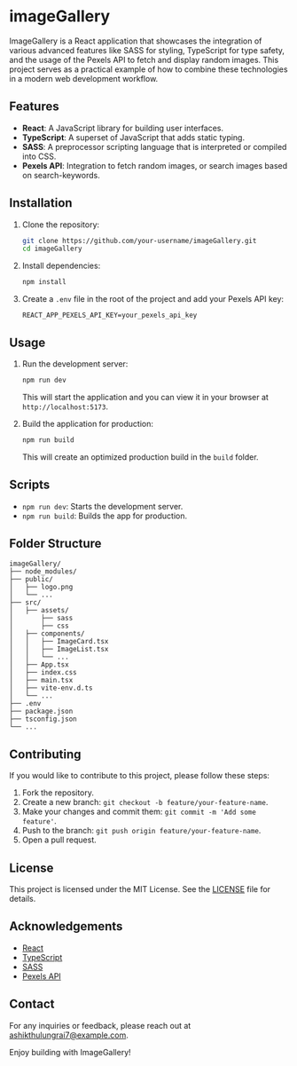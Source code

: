 # imageGallery
ImageGallery is a React application that showcases the integration of various advanced features like SASS for styling, TypeScript for type safety, and the usage of the Pexels API to fetch and display random images. This project serves as a practical example of how to combine these technologies in a modern web development workflow.

## Features

- **React**: A JavaScript library for building user interfaces.
- **TypeScript**: A superset of JavaScript that adds static typing.
- **SASS**: A preprocessor scripting language that is interpreted or compiled into CSS.
- **Pexels API**: Integration to fetch random images, or search images based on search-keywords.

## Installation

1. Clone the repository:
   ```bash
   git clone https://github.com/your-username/imageGallery.git
   cd imageGallery
   ```

2. Install dependencies:
   ```bash
   npm install
   ```

3. Create a `.env` file in the root of the project and add your Pexels API key:
   ```plaintext
   REACT_APP_PEXELS_API_KEY=your_pexels_api_key
   ```

## Usage

1. Run the development server:
   ```bash
   npm run dev
   ```

   This will start the application and you can view it in your browser at `http://localhost:5173`.

2. Build the application for production:
   ```bash
   npm run build
   ```

   This will create an optimized production build in the `build` folder.

## Scripts

- `npm run dev`: Starts the development server.
- `npm run build`: Builds the app for production.

## Folder Structure

```
imageGallery/
├── node_modules/
├── public/
│   ├── logo.png
│   └── ...
├── src/
│   ├── assets/
│       ├── sass
│       ├── css
│   ├── components/
│   │   ├── ImageCard.tsx
│   │   ├── ImageList.tsx
│   │   └── ...
│   ├── App.tsx
│   ├── index.css
│   ├── main.tsx
│   ├── vite-env.d.ts
│   └── ...
├── .env
├── package.json
├── tsconfig.json
└── ...
```

## Contributing

If you would like to contribute to this project, please follow these steps:

1. Fork the repository.
2. Create a new branch: `git checkout -b feature/your-feature-name`.
3. Make your changes and commit them: `git commit -m 'Add some feature'`.
4. Push to the branch: `git push origin feature/your-feature-name`.
5. Open a pull request.

## License

This project is licensed under the MIT License. See the [LICENSE](LICENSE) file for details.

## Acknowledgements

- [React](https://reactjs.org/)
- [TypeScript](https://www.typescriptlang.org/)
- [SASS](https://sass-lang.com/)
- [Pexels API](https://www.pexels.com/api/)

## Contact

For any inquiries or feedback, please reach out at [ashikthulungrai7@example.com](mailto:ashikthulungrai7@example.com).

Enjoy building with ImageGallery!
